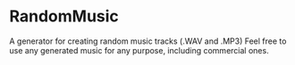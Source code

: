 # RandomMusic
A generator for creating random music tracks (.WAV and .MP3)
Feel free to use any generated music for any purpose, including commercial ones.
